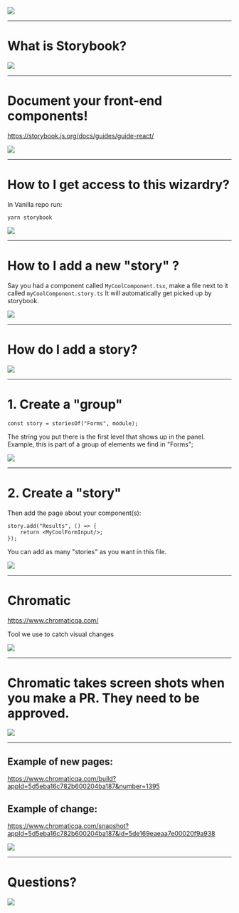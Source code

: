 ![](https://media.giphy.com/media/Idz7cyLRe2bVm/giphy.gif)

---

# What is Storybook?

![](https://media.giphy.com/media/EA3RHPEx6BlBu/giphy.gif)

---

# Document your front-end components!

https://storybook.js.org/docs/guides/guide-react/

![](https://media.giphy.com/media/EA3RHPEx6BlBu/giphy.gif)


---

# How to I get access to this wizardry?

In Vanilla repo run:

`yarn storybook`


![](https://media.giphy.com/media/EA3RHPEx6BlBu/giphy.gif)

---

# How to I add a new "story" ?

Say you had a component called `MyCoolComponent.tsx`, make a file next to it called `myCoolComponent.story.ts` It will automatically get picked up by storybook.


![](https://media.giphy.com/media/EA3RHPEx6BlBu/giphy.gif)

---

# How do I add a story?

![](https://media.giphy.com/media/EA3RHPEx6BlBu/giphy.gif)

---

# 1. Create a "group"

`const story = storiesOf("Forms", module);`

The string you put there is the first level that shows up in the panel. Example, this is part of a group of elements we find in "Forms";

![](https://media.giphy.com/media/EA3RHPEx6BlBu/giphy.gif)

---

# 2. Create a "story"

Then add the page about your component(s):

```
story.add("Results", () => {
    return <MyCoolFormInput/>;
});
```

You can add as many "stories" as you want in this file.


![](https://media.giphy.com/media/EA3RHPEx6BlBu/giphy.gif)

---

# Chromatic

https://www.chromaticqa.com/

Tool we use to catch visual changes

![](https://media.giphy.com/media/EA3RHPEx6BlBu/giphy.gif)

---

# Chromatic takes screen shots when you make a PR. They need to be approved.

![](https://media.giphy.com/media/EA3RHPEx6BlBu/giphy.gif)

---

## Example of new pages:
https://www.chromaticqa.com/build?appId=5d5eba16c782b600204ba187&number=1395

## Example of change:
https://www.chromaticqa.com/snapshot?appId=5d5eba16c782b600204ba187&id=5de169eaeaa7e00020f9a938


![](https://media.giphy.com/media/EA3RHPEx6BlBu/giphy.gif)

---


# Questions?

![](https://media.giphy.com/media/EA3RHPEx6BlBu/giphy.gif)
